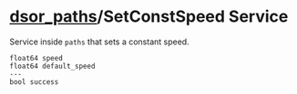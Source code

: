 [dsor\_paths](README.md)/SetConstSpeed Service
==============================================

Service inside `paths` that sets a constant speed.

```
float64 speed
float64 default_speed
---
bool success
```
